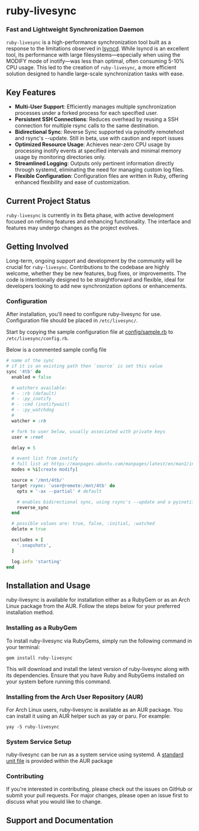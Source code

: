 # ruby-livesync
### Fast and Lightweight Synchronization Daemon

`ruby-livesync` is a high-performance synchronization tool built as a response to the limitations observed in [lsyncd](https://github.com/lsyncd/lsyncd).
While lsyncd is an excellent tool, its performance with large filesystems—especially when using the MODIFY mode of inotify—was less than optimal, often consuming 5-10% CPU usage.
This led to the creation of `ruby-livesync`, a more efficient solution designed to handle large-scale synchronization tasks with ease.

## Key Features

- **Multi-User Support**: Efficiently manages multiple synchronization processes under a forked process for each specified user.
- **Persistent SSH Connections**: Reduces overhead by reusing a SSH connection for multiple rsync calls to the same destination.
- **Bidirectional Sync**: Reverse Sync supported via pyinotify remotehost and rsync's --update. Still in beta, use with caution and report issues
- **Optimized Resource Usage**: Achieves near-zero CPU usage by processing inotify events at specified intervals and minimal memory usage by monitoring directories only.
- **Streamlined Logging**: Outputs only pertinent information directly through systemd, eliminating the need for managing custom log files.
- **Flexible Configuration**: Configuration files are written in Ruby, offering enhanced flexibility and ease of customization.

## Current Project Status

`ruby-livesync` is currently in its Beta phase, with active development focused on refining features and enhancing functionality.
The interface and features may undergo changes as the project evolves.

## Getting Involved

Long-term, ongoing support and development by the community will be crucial for `ruby-livesync`.
Contributions to the codebase are highly welcome, whether they be new features, bug fixes, or improvements.
The code is intentionally designed to be straightforward and flexible, ideal for developers looking to add new synchronization options or enhancements.

### Configuration
After installation, you'll need to configure ruby-livesync for use. Configuration file should be placed in `/etc/livesync/`.

Start by copying the sample configuration file at [config/sample.rb](config/sample.rb) to `/etc/livesync/config.rb`.

Below is a commented sample config file
```ruby
# name of the sync
# if it is an existing path then `source` is set this value
sync '4tb' do
  enabled = false

  # watchers available:
  # - :rb (default)
  # - :py_inotify
  # - :cmd (inotifywait)
  # - :py_watchdog
  #
  watcher = :rb

  # fork to user below, usually associated with private keys 
  user = :root

  delay = 5

  # event list from inotify
  # full list at https://manpages.ubuntu.com/manpages/latest/en/man1/inotifywait.1.html#events
  modes = %i[create modify]

  source = '/mnt/4tb/'
  target rsync: 'user@remote:/mnt/4tb' do
    opts = '-ax --partial' # default

    # enables bidirectional sync, using rsync's --update and a pyinotify based watcher
    reverse_sync
  end

  # possible values are: true, false, :initial, :watched
  delete = true

  excludes = [
    '.snapshots',
  ]

  log.info 'starting'
end
```

## Installation and Usage

ruby-livesync is available for installation either as a RubyGem or as an Arch Linux package from the AUR. Follow the steps below for your preferred installation method.

### Installing as a RubyGem
To install ruby-livesync via RubyGems, simply run the following command in your terminal:
```
gem install ruby-livesync
```
This will download and install the latest version of ruby-livesync along with its dependencies. Ensure that you have Ruby and RubyGems installed on your system before running this command.

### Installing from the Arch User Repository (AUR)
For Arch Linux users, ruby-livesync is available as an AUR package. You can install it using an AUR helper such as yay or paru. For example:
```
yay -S ruby-livesync
```

### System Service Setup
ruby-livesync can be run as a system service using systemd. A [standard unit file](livesync.service) is provided within the AUR package

### Contributing

If you're interested in contributing, please check out the issues on GitHub or submit your pull requests.
For major changes, please open an issue first to discuss what you would like to change.

## Support and Documentation

